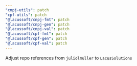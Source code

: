 ```yaml
---
"cnpj-utils": patch
"cpf-utils": patch
"@lacussoft/cnpj-fmt": patch
"@lacussoft/cnpj-gen": patch
"@lacussoft/cnpj-val": patch
"@lacussoft/cpf-fmt": patch
"@lacussoft/cpf-gen": patch
"@lacussoft/cpf-val": patch
---
```


Adjust repo references from `juliolmuller` to `LacusSolutions`
